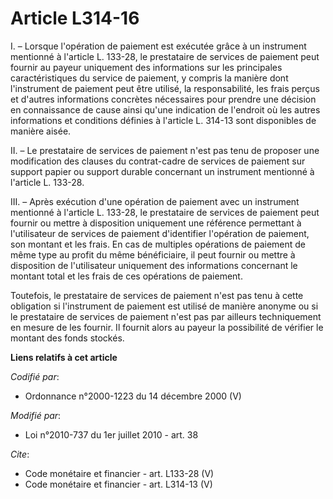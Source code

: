 # Article L314-16

I. – Lorsque l'opération de paiement est exécutée grâce à un instrument mentionné à l'article L. 133-28, le prestataire de
services de paiement peut fournir au payeur uniquement des informations sur les principales caractéristiques du service de
paiement, y compris la manière dont l'instrument de paiement peut être utilisé, la responsabilité, les frais perçus et
d'autres informations concrètes nécessaires pour prendre une décision en connaissance de cause ainsi qu'une indication de
l'endroit où les autres informations et conditions définies à l'article L. 314-13 sont disponibles de manière aisée.

II. – Le prestataire de services de paiement n'est pas tenu de proposer une modification des clauses du contrat-cadre de
services de paiement sur support papier ou support durable concernant un instrument mentionné à l'article L. 133-28.

III. – Après exécution d'une opération de paiement avec un instrument mentionné à l'article L. 133-28, le prestataire de
services de paiement peut fournir ou mettre à disposition uniquement une référence permettant à l'utilisateur de services de
paiement d'identifier l'opération de paiement, son montant et les frais. En cas de multiples opérations de paiement de même
type au profit du même bénéficiaire, il peut fournir ou mettre à disposition de l'utilisateur uniquement des informations
concernant le montant total et les frais de ces opérations de paiement.

Toutefois, le prestataire de services de paiement n'est pas tenu à cette obligation si l'instrument de paiement est utilisé
de manière anonyme ou si le prestataire de services de paiement n'est pas par ailleurs techniquement en mesure de les
fournir. Il fournit alors au payeur la possibilité de vérifier le montant des fonds stockés.

**Liens relatifs à cet article**

_Codifié par_:

  - Ordonnance n°2000-1223 du 14 décembre 2000 (V)

_Modifié par_:

  - Loi n°2010-737 du 1er juillet 2010 - art. 38

_Cite_:

  - Code monétaire et financier - art. L133-28 (V)
  - Code monétaire et financier - art. L314-13 (V)
